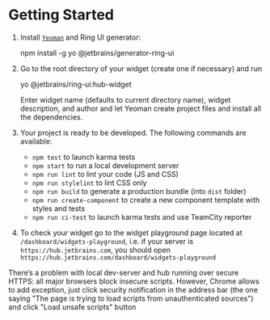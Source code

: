 # Getting Started
1. Install [`Yeoman`][1] and Ring UI generator: 

    npm install -g yo @jetbrains/generator-ring-ui
2. Go to the root directory of your widget (create one if necessary) and run

    yo @jetbrains/ring-ui:hub-widget

    Enter widget name (defaults to current directory name), widget description, and author and let Yeoman create project files and install all the dependencies.

3. Your project is ready to be developed. The following commands are available:
    - `npm test`  to launch karma tests
    - `npm start` to run a local development server
    - `npm run lint` to lint your code (JS and CSS)
    - `npm run stylelint` to lint CSS only
    - `npm run build` to generate a production bundle (into `dist` folder)
    - `npm run create-component` to create a new component template with styles and tests
    - `npm run ci-test` to launch karma tests and use TeamCity reporter

4. To check your widget go to the widget playground page located at `/dashboard/widgets-playground`, i.e. if your server is `https://hub.jetbrains.com`, you should open `https://hub.jetbrains.com/dashboard/widgets-playground`

There’s a problem with local dev-server and hub running over secure HTTPS: all major browsers block insecure scripts. However, Chrome allows to add exception, just click security notification in the address bar (the one saying "The page is trying to load scripts from unauthenticated sources") and click "Load unsafe scripts" button

[1]: http://yeoman.io/
